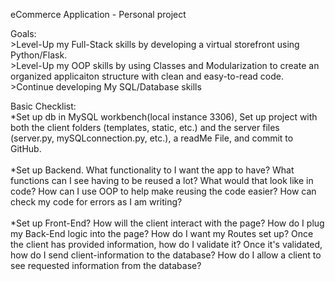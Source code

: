 eCommerce Application - Personal project

Goals:<br>
    >Level-Up my Full-Stack skills by developing a virtual storefront using Python/Flask.<br/>
    >Level-Up my OOP skills by using Classes and Modularization to create an organized applicaiton structure with clean and easy-to-read code. <br/>
    >Continue developing My SQL/Database skills<br/>

Basic Checklist:<br/>
    *Set up db in MySQL workbench(local instance 3306), Set up project with both the client folders (templates, static, etc.) and the server files (server.py, mySQLconnection.py, etc.), a readMe File, and commit to GitHub.<br/>
    <br/>
    *Set up Backend. What functionality to I want the app to have? What functions can I see having to be reused a lot? What would that look like in code? How can I use OOP to help make reusing the code easier? How can check my code for errors as I am writing? <br/>
    <br/>
    *Set up Front-End? How will the client interact with the page? How do I plug my Back-End logic into the page? How do I want my Routes set up? Once the client has provided information, how do I validate it? Once it's validated, how do I send client-information to the database? How do I allow a client to see requested information from the database? 